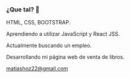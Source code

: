 ### ¿Que tal? 👋
HTML, CSS, BOOTSTRAP.

Aprendiendo a utilizar JavaScript y React JSS.

Actualmente buscando un empleo. 

Desarrollando mi página web de venta de libros. 

matiashoz22@gmail.com

